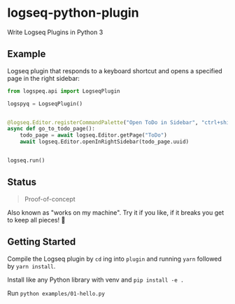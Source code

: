 # logseq-python-plugin

Write Logseq Plugins in Python 3

## Example

Logseq plugin that responds to a keyboard shortcut 
and opens a specified page in the right sidebar:

```python
from logspeq.api import LogseqPlugin

logspyq = LogseqPlugin()


@logseq.Editor.registerCommandPalette("Open ToDo in Sidebar", "ctrl+shift+t")
async def go_to_todo_page():
    todo_page = await logseq.Editor.getPage("ToDo")
    await logseq.Editor.openInRightSidebar(todo_page.uuid)


logseq.run()
```

## Status

> Proof-of-concept

Also known as "works on my machine". 
Try it if you like, if it breaks you get to keep all pieces! 🎉

## Getting Started

Compile the Logseq plugin by `cd` ing into `plugin` and running `yarn` followed by `yarn install`.

Install like any Python library with venv and `pip install -e .`

Run `python examples/01-hello.py`
